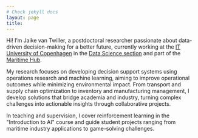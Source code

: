 ```yaml
---
# Check jekyll docs
layout: page
title: 
---
```


Hi! I’m Jaike van Twiller, a postdoctoral researcher passionate about data-driven decision-making for a better future, currently working at the [IT University of Copenhagen](https://en.itu.dk/) in the [Data Science section](https://en.itu.dk/Research/Research-Sections/Data-Science) and part of the [Maritime Hub](https://mhub.itu.dk/). 

My research focuses on developing decision support systems using operations research and machine learning, aiming to improve operational outcomes while minimizing environmental impact. From transport and supply chain optimization to inventory and manufacturing management, I develop solutions that bridge academia and industry, turning complex challenges into actionable insights through collaborative projects.

In teaching and supervision, I cover reinforcement learning in the "Introduction to AI" course and guide student projects ranging from maritime industry applications to game-solving challenges.
